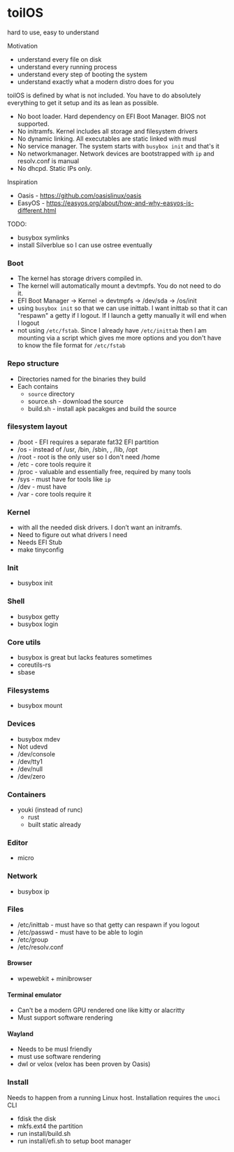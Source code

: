 # toilOS

hard to use, easy to understand

Motivation
* understand every file on disk
* understand every running process
* understand every step of booting the system
* understand exactly what a modern distro does for you

toilOS is defined by what is not included. You have to do absolutely everything to get it setup and its as lean as possible.
* No boot loader. Hard dependency on EFI Boot Manager. BIOS not supported.
* No initramfs. Kernel includes all storage and filesystem drivers
* No dynamic linking. All executables are static linked with musl
* No service manager. The system starts with `busybox init` and that's it
* No networkmanager. Network devices are bootstrapped with `ip` and resolv.conf is manual
* No dhcpd. Static IPs only.

Inspiration
* Oasis - https://github.com/oasislinux/oasis
* EasyOS - https://easyos.org/about/how-and-why-easyos-is-different.html

TODO:
* busybox symlinks
* install Silverblue so I can use ostree eventually


### Boot
* The kernel has storage drivers compiled in.
* The kernel will automatically mount a devtmpfs. You do not need to do it.
* EFI Boot Manager -> Kernel -> devtmpfs -> /dev/sda -> /os/init
* using `busybox init` so that we can use inittab. I want inittab so that it can "respawn" a getty if I logout. If I launch a getty manually it will end when I logout
* not using `/etc/fstab`. Since I already have `/etc/inittab` then I am mounting via a script which gives me more options and you don't have to know the file format for `/etc/fstab`

### Repo structure
* Directories named for the binaries they build
* Each contains
    * `source` directory
    * source.sh - download the source
    * build.sh - install apk pacakges and build the source

###  filesystem layout
* /boot - EFI requires a separate fat32 EFI partition
* /os - instead of /usr, /bin, /sbin, , /lib, /opt
* /root - root is the only user so I don't need /home
* /etc - core tools require it
* /proc - valuable and essentially free, required by many tools
* /sys - must have for tools like `ip`
* /dev - must have
* /var - core tools require it



### Kernel
* with all the needed disk drivers. I don’t want an initramfs.
* Need to figure out what drivers I need
* Needs EFI Stub
* make tinyconfig

### Init
* busybox init

### Shell
* busybox getty
* busybox login

### Core utils
* busybox is great but lacks features sometimes
* coreutils-rs
* sbase

### Filesystems
* busybox mount

### Devices
* busybox mdev
* Not udevd
* /dev/console
* /dev/tty1
* /dev/null
* /dev/zero

### Containers
* youki (instead of runc)
    * rust
    * built static already

### Editor
* micro

### Network
* busybox ip

### Files
* /etc/inittab - must have so that getty can respawn if you logout
* /etc/passwd - must have to be able to login
* /etc/group
* /etc/resolv.conf


#### Browser
* wpewebkit + minibrowser

#### Terminal emulator
* Can't be a modern GPU rendered one like kitty or alacritty
* Must support software rendering

#### Wayland
* Needs to be musl friendly
* must use software rendering
* dwl or velox (velox has been proven by Oasis)



### Install
Needs to happen from a running Linux host. Installation requires the `umoci` CLI

* fdisk the disk
* mkfs.ext4 the partition
* run install/build.sh
* run install/efi.sh to setup boot manager
